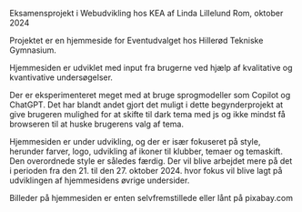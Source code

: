 Eksamensprojekt i Webudvikling hos KEA af Linda Lillelund Rom, oktober 2024

Projektet er en hjemmeside for Eventudvalget hos Hillerød Tekniske Gymnasium.

Hjemmesiden er udviklet med input fra brugerne ved hjælp af kvalitative og kvantivative undersøgelser.

Der er eksperimenteret meget med at bruge sprogmodeller som Copilot og ChatGPT. Det har blandt andet gjort det muligt i dette 
begynderprojekt at give brugeren mulighed for at skifte til dark tema med js og ikke mindst få browseren til at huske brugerens valg af tema.

Hjemmesiden er under udvikling, og der er især fokuseret på style, herunder farver, logo, udvikling af ikoner til klubber, temaer og temaskift. Den overordnede style er således færdig. Der vil blive arbejdet mere på det i perioden fra den 21. til den 27. oktober 2024. hvor fokus vil blive lagt på udviklingen af hjemmesidens øvrige undersider.

Billeder på hjemmesiden er enten selvfremstillede eller lånt på pixabay.com
